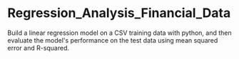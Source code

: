 # Regression_Analysis_Financial_Data

Build a linear regression model on a CSV training data with python, and then evaluate the model's performance on the test data using mean squared error and R-squared. 

<!---
Chuka-J-Uzo/Chuka-J-Uzo is a ✨ special ✨ repository because its `README.md` (this file) appears on your GitHub profile.
You can click the Preview link to take a look at your changes.
--->
